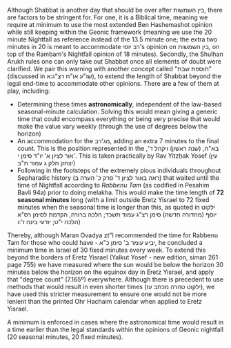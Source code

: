 Although Shabbat is another day that should be over after בין השמשות, there are factors to be stringent for. For one, it is a Biblical time, meaning we require at minimum to use the most extended Ben Hashemashot opinion while still keeping within the Geonic framework (meaning we use the 20 minute Nightfall as reference instead of the 13.5 minute one; the extra two minutes in 20 is meant to accommodate רב יוסי's opinion on בין השמשות, on top of the Rambam's Nightfall opinion of 18 minutes). Secondly, the Shulḥan Arukh rules one can only take out Shabbat once all elements of doubt were clarified. We pair this warning with another concept called "תוספת שבת" (discussed in שו"ע או"ח רצ"ג:א), to extend the length of Shabbat beyond the legal end-time to accommodate other opinions. There are a few of them at play, including:

- Determining these times **astronomically**, independent of the law-based seasonal-minute calculation. Solving this would mean giving a generic time that could encompass everything or being very precise that would make the value vary weekly (through the use of degrees below the horizon)
- An accommodation for the מג'רב, adding an extra 7 minutes to the final count. This is the position represented in the בא"ח, (שנה ראשון) ויקהל ד', אור לציון א' יו"ד סימן י'. This is taken practically by Rav Yitzḥak Yosef (עין יצחק חלק ג עמוד ת"ב)
- Following in the footsteps of the extremely pious individuals throughout Sepharadic history (ראה באור לציון ד' פרק כ' הערה ב) that waited until the time of Nightfall according to _Rabbenu Tam_ (as codified in Pesahim Bavli 94a) prior to doing melakha. This would make the time length of **72 seasonal minutes** long (with a limit outside Eretz Yisrael to 72 fixed minutes when the seasonal time is longer than this, as quoted in ילקוט יוסף (מהדורה חדשה) סימן רצ"ג עמוד תשכד; הלכה ברורה, הקדמת לסימן רס"א הלכה י"ט; יודעי בינה ז':ו)

Thereby, although Maran Ovadya zt"l recommended the time for Rabbenu Tam for those who could have - יביע עומר ב' סימן כ"א, he concluded a minimum time in Israel of 30 fixed minutes every week. To extend this beyond the borders of Eretz Yisrael (Yalkut Yosef - new edition, siman 261 page 755) we have measured where the sun would be below the horizon 30 minutes below the horizon on the equinox day in Eretz Yisrael, and apply that "degree count" (7.165º) everywhere. Although there is precedent to use methods that would result in even shorter times (ילקוט טהרה מכתב עז), we have used this stricter measurement to ensure one would not be more lenient than the printed Ohr Hachaim calendar when applied to Eretz Yisrael.

A minimum is enforced in cases where the astronomical time would result in a time earlier than the legal standards within the opinions of Geonic nightfall (20 seasonal minutes, 20 fixed minutes).